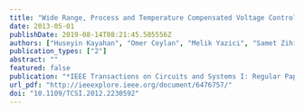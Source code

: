 ```yaml
---
title: "Wide Range, Process and Temperature Compensated Voltage Controlled Current Source"
date: 2013-05-01
publishDate: 2019-08-14T08:21:45.505556Z
authors: ["Huseyin Kayahan", "Omer Ceylan", "Melik Yazici", "Samet Zihir", "Yasar Gurbuz"]
publication_types: ["2"]
abstract: ""
featured: false
publication: "*IEEE Transactions on Circuits and Systems I: Regular Papers*"
url_pdf: "http://ieeexplore.ieee.org/document/6476757/"
doi: "10.1109/TCSI.2012.2230592"
---
```


